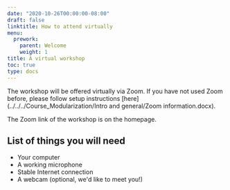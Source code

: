 ```yaml
---
date: "2020-10-26T00:00:00-08:00"
draft: false
linktitle: How to attend virtually
menu:
  prework:
    parent: Welcome
    weight: 1
title: A virtual workshop
toc: true
type: docs
---
```


The workshop will be offered virtually via Zoom. If you have not used Zoom before, please follow setup instructions [here](../../../Course_Modularization/Intro and general/Zoom information.docx).

The Zoom link of the workshop is on the homepage.

## List of things you will need 

- Your computer
- A working microphone
- Stable Internet connection
- A webcam (optional, we'd like to meet you!)


